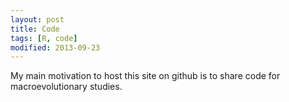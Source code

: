 ```yaml
---
layout: post
title: Code
tags: [R, code]
modified: 2013-09-23
---
```


My main motivation to host this site on github is to share code for macroevolutionary studies. 

